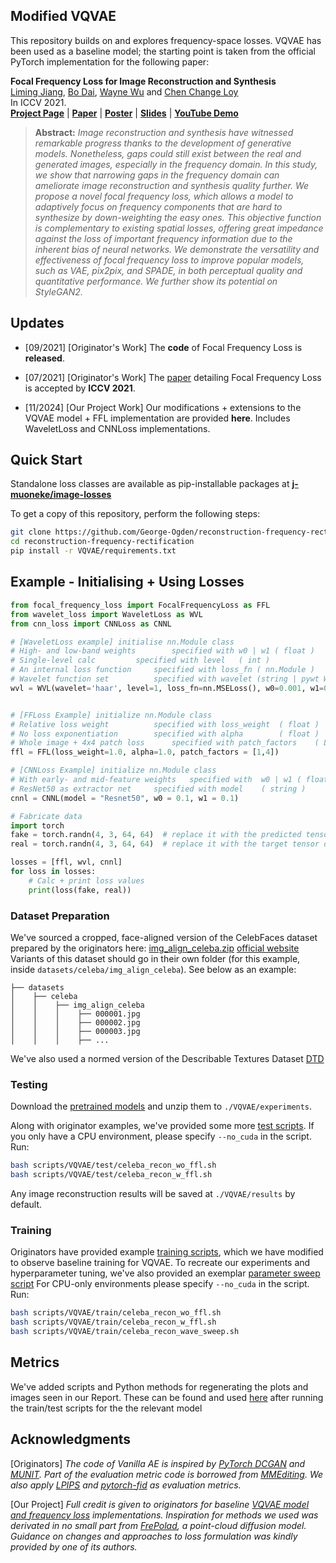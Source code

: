 
## Modified VQVAE

This repository builds on and explores frequency-space losses. 
VQVAE has been used as a baseline model; the starting point is taken from the official PyTorch implementation for the following paper:

**Focal Frequency Loss for Image Reconstruction and Synthesis**<br>
[Liming Jiang](https://liming-jiang.com/), [Bo Dai](http://daibo.info/), [Wayne Wu](https://wywu.github.io/) and [Chen Change Loy](http://personal.ie.cuhk.edu.hk/~ccloy/)<br>
In ICCV 2021.<br>
[**Project Page**](https://www.mmlab-ntu.com/project/ffl/index.html) | [**Paper**](https://arxiv.org/abs/2012.12821) | [**Poster**](https://liming-jiang.com/projects/FFL/resources/poster.pdf) | [**Slides**](https://liming-jiang.com/projects/FFL/resources/slides.pdf) | [**YouTube Demo**](https://www.youtube.com/watch?v=RNTnDtKvcpc)
> **Abstract:** *Image reconstruction and synthesis have witnessed remarkable progress thanks to the development of generative models. Nonetheless, gaps could still exist between the real and generated images, especially in the frequency domain. In this study, we show that narrowing gaps in the frequency domain can ameliorate image reconstruction and synthesis quality further. We propose a novel focal frequency loss, which allows a model to adaptively focus on frequency components that are hard to synthesize by down-weighting the easy ones. This objective function is complementary to existing spatial losses, offering great impedance against the loss of important frequency information due to the inherent bias of neural networks. We demonstrate the versatility and effectiveness of focal frequency loss to improve popular models, such as VAE, pix2pix, and SPADE, in both perceptual quality and quantitative performance. We further show its potential on StyleGAN2.*

## Updates

- [09/2021] [Originator's Work] The **code** of Focal Frequency Loss is **released**.

- [07/2021] [Originator's Work] The [paper](https://arxiv.org/abs/2012.12821) detailing Focal Frequency Loss is accepted by **ICCV 2021**.

- [11/2024] [Our Project Work] Our modifications + extensions to the VQVAE model + FFL implementation are provided **here**. Includes WaveletLoss and CNNLoss implementations. 

## Quick Start

Standalone loss classes are available as pip-installable packages at [**j-muoneke/image-losses**](https://github.com/j-muoneke/image-losses)

To get a copy of this repository, perform the following steps:

```bash
git clone https://github.com/George-Ogden/reconstruction-frequency-rectification.git
cd reconstruction-frequency-rectification
pip install -r VQVAE/requirements.txt
```

## Example - Initialising + Using Losses

```python
from focal_frequency_loss import FocalFrequencyLoss as FFL
from wavelet_loss import WaveletLoss as WVL
from cnn_loss import CNNLoss as CNNL

# [WaveletLoss example] initialise nn.Module class
# High- and low-band weights	 	specified with w0 | w1 ( float )
# Single-level calc			specified with level   ( int )
# An internal loss function		specified with loss_fn ( nn.Module )
# Wavelet function set 			specified with wavelet (string | pywt Wavelet object)
wvl = WVL(wavelet='haar', level=1, loss_fn=nn.MSELoss(), w0=0.001, w1=0.01)


# [FFLoss Example] initialize nn.Module class
# Relative loss weight			specified with loss_weight 	( float ) 
# No loss exponentiation		specified with alpha 		( float )
# Whole image + 4x4 patch loss 		specified with patch_factors 	( List[int] )
ffl = FFL(loss_weight=1.0, alpha=1.0, patch_factors = [1,4])

# [CNNLoss Example] initialize nn.Module class
# With early- and mid-feature weights 	specified with  w0 | w1 ( float )
# ResNet50 as extractor net		specified with model 	( string )
cnnl = CNNL(model = "Resnet50", w0 = 0.1, w1 = 0.1)

# Fabricate data
import torch
fake = torch.randn(4, 3, 64, 64)  # replace it with the predicted tensor of shape (N, C, H, W)
real = torch.randn(4, 3, 64, 64)  # replace it with the target tensor of shape (N, C, H, W)

losses = [ffl, wvl, cnnl]
for loss in losses:
	# Calc + print loss values
	print(loss(fake, real))
```

### Dataset Preparation

We've sourced a cropped, face-aligned version of the CelebFaces dataset prepared by the originators here: [img\_align\_celeba.zip](https://drive.google.com/file/d/0B7EVK8r0v71pZjFTYXZWM3FlRnM/view?usp=sharing&resourcekey=0-dYn9z10tMJOBAkviAcfdyQ)
[official website](https://mmlab.ie.cuhk.edu.hk/projects/CelebA.html)
Variants of this dataset should go in their own folder (for this example, inside `datasets/celeba/img_align_celeba`). See below as an example:

```
├── datasets
│    ├── celeba
│    │    ├── img_align_celeba  
│    │    │    ├── 000001.jpg
│    │    │    ├── 000002.jpg
│    │    │    ├── 000003.jpg
│    │    │    ├── ...
```
We've also used a normed version of the Describable Textures Dataset [DTD](https://www.robots.ox.ac.uk/~vgg/data/dtd/)

### Testing

Download the [pretrained models](https://drive.google.com/file/d/1YIH09eoDyP2JLmiYJpju4hOkVFO7M3b_/view?usp=sharing) and unzip them to `./VQVAE/experiments`.

Along with originator examples, we've provided some more [test scripts](https://github.com/George-Ogden/reconstruction-frequency-rectification/tree/master/scripts/VQVAE/test). 
If you only have a CPU environment, please specify `--no_cuda` in the script. Run:

```bash
bash scripts/VQVAE/test/celeba_recon_wo_ffl.sh
bash scripts/VQVAE/test/celeba_recon_w_ffl.sh
```

Any image reconstruction results will be saved at `./VQVAE/results` by default.

### Training

Originators have provided example [training scripts](https://github.com/EndlessSora/focal-frequency-loss/tree/master/scripts/VanillaAE/train), which we have modified to observe baseline training for VQVAE. 
To recreate our experiments and hyperparameter tuning, we've also provided an exemplar [parameter sweep script](https://github.com/George-Ogden/reconstruction-frequency-rectification/blob/master/scripts/VQVAE/train/celeba_recon_wave_sweep.sh)
For CPU-only environments please specify `--no_cuda` in the script. Run:

```bash
bash scripts/VQVAE/train/celeba_recon_wo_ffl.sh
bash scripts/VQVAE/train/celeba_recon_w_ffl.sh 
bash scripts/VQVAE/train/celeba_recon_wave_sweep.sh
```

## Metrics

We've added scripts and Python methods for regenerating the plots and images seen in our Report.
These can be found and used [here](https://github.com/George-Ogden/reconstruction-frequency-rectification/tree/master/scripts/VQVAE/metrics) after running the train/test scripts for the the relevant model

## Acknowledgments

[Originators]
*The code of Vanilla AE is inspired by [PyTorch DCGAN](https://github.com/pytorch/examples/tree/master/dcgan) and [MUNIT](https://github.com/NVlabs/MUNIT).
Part of the evaluation metric code is borrowed from [MMEditing](https://github.com/open-mmlab/mmediting). 
We also apply [LPIPS](https://github.com/richzhang/PerceptualSimilarity) and [pytorch-fid](https://github.com/mseitzer/pytorch-fid) as evaluation metrics.*

[Our Project]
*Full credit is given to originators for baseline [VQVAE model and frequency loss](https://github.com/EndlessSora/focal-frequency-loss) implementations.
Inspiration for methods we used was derivated in no small part from [FrePolad](https://github.com/Chenliang-Zhou/FrePolad), a point-cloud diffusion model. 
Guidance on changes and approaches to loss formulation was kindly provided by one of its authors.*
